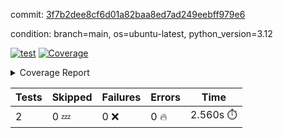 commit: [3f7b2dee8cf6d01a82baa8ed7ad249eebff979e6](https://github.com/rcmdnk/boto3-session/tree/3f7b2dee8cf6d01a82baa8ed7ad249eebff979e6)

condition: branch=main, os=ubuntu-latest, python_version=3.12

[![test](https://github.com/rcmdnk/boto3-session/actions/workflows/test.yml/badge.svg)](https://github.com/rcmdnk/boto3-session/actions/runs/11877081797)
<a href="https://github.com/rcmdnk/boto3-session/blob/3f7b2dee8cf6d01a82baa8ed7ad249eebff979e6/README.md"><img alt="Coverage" src="https://img.shields.io/badge/Coverage-47%25-orange.svg" /></a><details><summary>Coverage Report </summary><table><tr><th>File</th><th>Stmts</th><th>Miss</th><th>Cover</th><th>Missing</th></tr><tbody><tr><td colspan="5"><b>src/boto3_session</b></td></tr><tr><td>&nbsp; &nbsp;<a href="https://github.com/rcmdnk/boto3-session/blob/3f7b2dee8cf6d01a82baa8ed7ad249eebff979e6/src/boto3_session/session.py">session.py</a></td><td>59</td><td>34</td><td>42%</td><td><a href="https://github.com/rcmdnk/boto3-session/blob/3f7b2dee8cf6d01a82baa8ed7ad249eebff979e6/src/boto3_session/session.py#L15-L18">15&ndash;18</a>, <a href="https://github.com/rcmdnk/boto3-session/blob/3f7b2dee8cf6d01a82baa8ed7ad249eebff979e6/src/boto3_session/session.py#L60">60</a>, <a href="https://github.com/rcmdnk/boto3-session/blob/3f7b2dee8cf6d01a82baa8ed7ad249eebff979e6/src/boto3_session/session.py#L68-L70">68&ndash;70</a>, <a href="https://github.com/rcmdnk/boto3-session/blob/3f7b2dee8cf6d01a82baa8ed7ad249eebff979e6/src/boto3_session/session.py#L73-L97">73&ndash;97</a>, <a href="https://github.com/rcmdnk/boto3-session/blob/3f7b2dee8cf6d01a82baa8ed7ad249eebff979e6/src/boto3_session/session.py#L100-L122">100&ndash;122</a>, <a href="https://github.com/rcmdnk/boto3-session/blob/3f7b2dee8cf6d01a82baa8ed7ad249eebff979e6/src/boto3_session/session.py#L125-L129">125&ndash;129</a>, <a href="https://github.com/rcmdnk/boto3-session/blob/3f7b2dee8cf6d01a82baa8ed7ad249eebff979e6/src/boto3_session/session.py#L132-L133">132&ndash;133</a>, <a href="https://github.com/rcmdnk/boto3-session/blob/3f7b2dee8cf6d01a82baa8ed7ad249eebff979e6/src/boto3_session/session.py#L136-L137">136&ndash;137</a></td></tr><tr><td><b>TOTAL</b></td><td><b>64</b></td><td><b>34</b></td><td><b>47%</b></td><td>&nbsp;</td></tr></tbody></table></details>

| Tests | Skipped | Failures | Errors | Time |
| ----- | ------- | -------- | -------- | ------------------ |
| 2 | 0 :zzz: | 0 :x: | 0 :fire: | 2.560s :stopwatch: |

